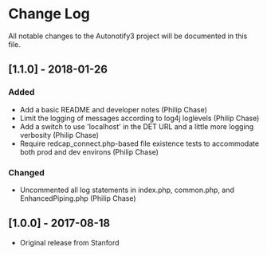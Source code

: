 # Change Log
All notable changes to the Autonotify3 project will be documented in this file.

## [1.1.0] - 2018-01-26
### Added
- Add a basic README and developer notes (Philip Chase)
- Limit the logging of messages according to log4j loglevels (Philip Chase)
- Add a switch to use 'localhost' in the DET URL and a little more logging verbosity (Philip Chase)
- Require redcap_connect.php-based file existence tests to accommodate both prod and dev environs (Philip Chase)

### Changed
- Uncommented all log statements in index.php, common.php, and EnhancedPiping.php (Philip Chase)


## [1.0.0] - 2017-08-18
- Original release from Stanford
